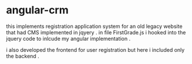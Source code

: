 # angular-crm

this implements registration application system for an old legacy website that had CMS implemented in jqyery .
in file FirstGrade.js i hooked into the jquery code to inlcude my angular implementation .

i also developed the frontend for user registration but here i included only the backend .
